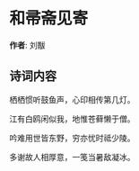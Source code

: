 # 和帚斋见寄

**作者**: 刘黻

## 诗词内容

栖栖惯听鼓鱼声，心印相传第几灯。

江有白鸥闲似我，地惟苍藓懒于僧。

吟难用世皆东野，穷亦忧时祗少陵。

多谢故人相厚意，一笺当暑敌凝冰。

